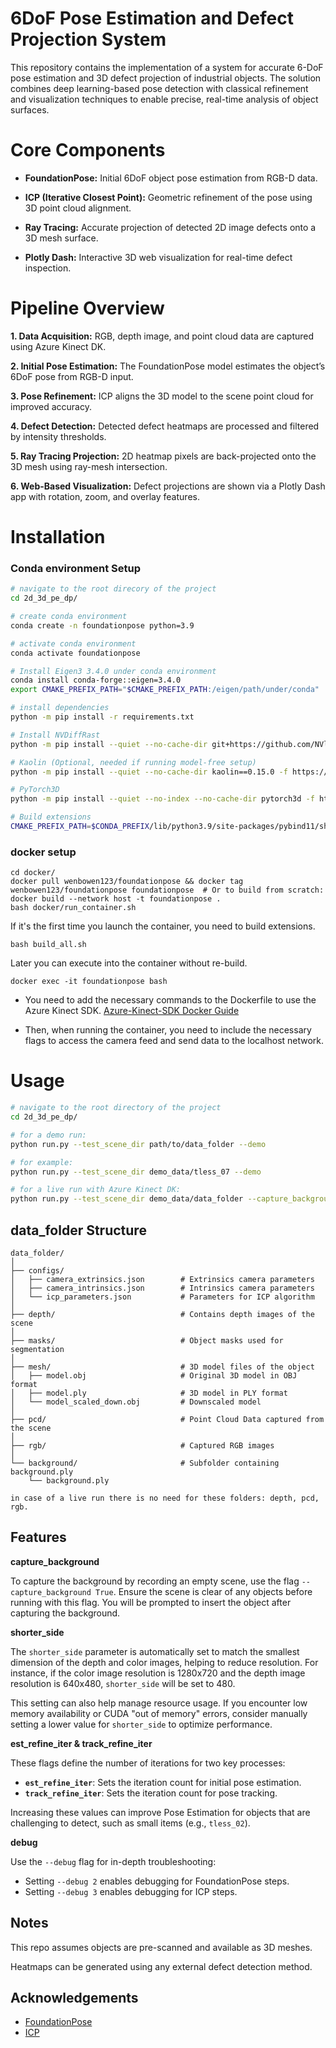 # 6DoF Pose Estimation and Defect Projection System
This repository contains the implementation of a system for accurate 6-DoF pose estimation and 3D defect projection of industrial objects. The solution combines deep learning-based pose detection with classical refinement and visualization techniques to enable precise, real-time analysis of object surfaces.
# Core Components
- **FoundationPose:** Initial 6DoF object pose estimation from RGB-D data.

- **ICP (Iterative Closest Point):** Geometric refinement of the pose using 3D point cloud alignment.

- **Ray Tracing:** Accurate projection of detected 2D image defects onto a 3D mesh surface.

- **Plotly Dash:** Interactive 3D web visualization for real-time defect inspection.

# Pipeline Overview
**1. Data Acquisition:**
RGB, depth image, and point cloud data are captured using Azure Kinect DK.

**2. Initial Pose Estimation:**
The FoundationPose model estimates the object’s 6DoF pose from RGB-D input.

**3. Pose Refinement:**
ICP aligns the 3D model to the scene point cloud for improved accuracy.

**4. Defect Detection:**
Detected defect heatmaps are processed and filtered by intensity thresholds.

**5. Ray Tracing Projection:**
2D heatmap pixels are back-projected onto the 3D mesh using ray-mesh intersection.

**6. Web-Based Visualization:**
Defect projections are shown via a Plotly Dash app with rotation, zoom, and overlay features.



# Installation

### Conda environment Setup

```bash
# navigate to the root direcory of the project
cd 2d_3d_pe_dp/

# create conda environment
conda create -n foundationpose python=3.9

# activate conda environment
conda activate foundationpose

# Install Eigen3 3.4.0 under conda environment
conda install conda-forge::eigen=3.4.0
export CMAKE_PREFIX_PATH="$CMAKE_PREFIX_PATH:/eigen/path/under/conda"

# install dependencies
python -m pip install -r requirements.txt

# Install NVDiffRast
python -m pip install --quiet --no-cache-dir git+https://github.com/NVlabs/nvdiffrast.git

# Kaolin (Optional, needed if running model-free setup)
python -m pip install --quiet --no-cache-dir kaolin==0.15.0 -f https://nvidia-kaolin.s3.us-east-2.amazonaws.com/torch-2.0.0_cu118.html

# PyTorch3D
python -m pip install --quiet --no-index --no-cache-dir pytorch3d -f https://dl.fbaipublicfiles.com/pytorch3d/packaging/wheels/py39_cu118_pyt200/download.html

# Build extensions
CMAKE_PREFIX_PATH=$CONDA_PREFIX/lib/python3.9/site-packages/pybind11/share/cmake/pybind11 bash build_all_conda.sh
```

### docker setup
```
cd docker/
docker pull wenbowen123/foundationpose && docker tag wenbowen123/foundationpose foundationpose  # Or to build from scratch: docker build --network host -t foundationpose .
bash docker/run_container.sh
```


If it's the first time you launch the container, you need to build extensions.
```
bash build_all.sh
```

Later you can execute into the container without re-build.
```
docker exec -it foundationpose bash
```
- You need to add the necessary commands to the Dockerfile to use the Azure Kinect SDK. [Azure-Kinect-SDK Docker Guide](https://github.com/microsoft/Azure-Kinect-Sensor-SDK/blob/develop/scripts/docker)

- Then, when running the container, you need to include the necessary flags to access the camera feed and send data to the localhost network.
# Usage

```bash
# navigate to the root directory of the project
cd 2d_3d_pe_dp/

# for a demo run:
python run.py --test_scene_dir path/to/data_folder --demo

# for example: 
python run.py --test_scene_dir demo_data/tless_07 --demo

# for a live run with Azure Kinect DK:
python run.py --test_scene_dir demo_data/data_folder --capture_background True
```
## data_folder Structure

```
data_folder/
│
├── configs/
│   ├── camera_extrinsics.json        # Extrinsics camera parameters
│   ├── camera_intrinsics.json        # Intrinsics camera parameters 
│   └── icp_parameters.json           # Parameters for ICP algorithm
│
├── depth/                            # Contains depth images of the scene
│
├── masks/                            # Object masks used for segmentation
│
├── mesh/                             # 3D model files of the object
│   ├── model.obj                     # Original 3D model in OBJ format
│   ├── model.ply                     # 3D model in PLY format
│   └── model_scaled_down.obj         # Downscaled model
│
├── pcd/                              # Point Cloud Data captured from the scene
│
├── rgb/                              # Captured RGB images
│
└── background/                       # Subfolder containing background.ply
    └── background.ply     

in case of a live run there is no need for these folders: depth, pcd, rgb. 
```
## Features


**capture_background**

To capture the background by recording an empty scene, use the flag `--capture_background True`. Ensure the scene is clear of any objects before running with this flag. You will be prompted to insert the object after capturing the background.


**shorter_side**

The `shorter_side` parameter is automatically set to match the smallest dimension of the depth and color images, helping to reduce resolution. For instance, if the color image resolution is 1280x720 and the depth image resolution is 640x480, `shorter_side` will be set to 480.

This setting can also help manage resource usage. If you encounter low memory availability or CUDA "out of memory" errors, consider manually setting a lower value for `shorter_side` to optimize performance.


**est_refine_iter & track_refine_iter**

These flags define the number of iterations for two key processes:
- **`est_refine_iter`**: Sets the iteration count for initial pose estimation.
- **`track_refine_iter`**: Sets the iteration count for pose tracking.

Increasing these values can improve Pose Estimation for objects that are challenging to detect, such as small items (e.g., `tless_02`).


**debug**

Use the `--debug` flag for in-depth troubleshooting:
- Setting `--debug 2` enables debugging for FoundationPose steps.
- Setting `--debug 3` enables debugging for ICP steps.

## Notes
This repo assumes objects are pre-scanned and available as 3D meshes.

Heatmaps can be generated using any external defect detection method.

## Acknowledgements

 - [FoundationPose](https://github.com/NVlabs/FoundationPose)
 - [ICP](https://www.open3d.org/docs/release/tutorial/pipelines/icp_registration.html)

